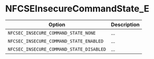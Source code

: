 # NFCSEInsecureCommandState_E

Option|Description
-|-
`NFCSEC_INSECURE_COMMAND_STATE_NONE`|...
`NFCSEC_INSECURE_COMMAND_STATE_ENABLED`|...
`NFCSEC_INSECURE_COMMAND_STATE_DISABLED`|...
